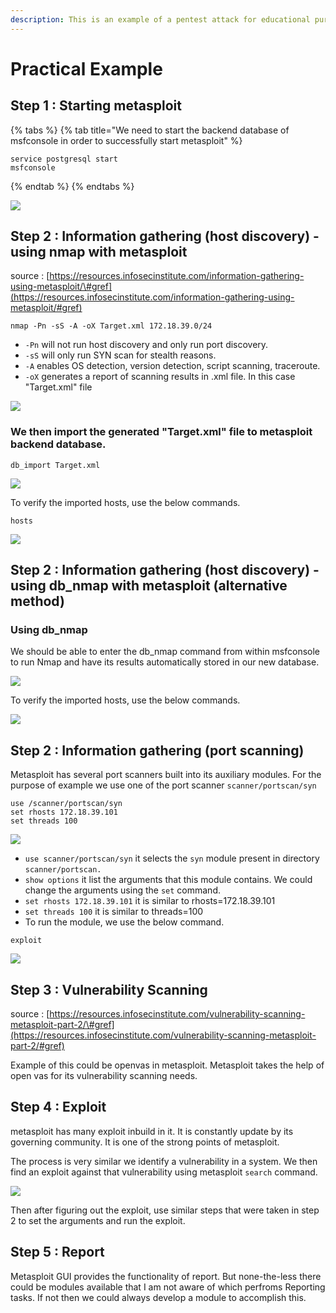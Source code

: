 ```yaml
---
description: This is an example of a pentest attack for educational purposes only.
---
```


# Practical Example

## Step 1 : Starting metasploit

{% tabs %}
{% tab title="We need to start the backend database of msfconsole in order to successfully start metasploit" %}
```text
service postgresql start
msfconsole
```
{% endtab %}
{% endtabs %}

![](../../../.gitbook/assets/image-49.png)

## Step 2 : Information gathering \(host discovery\) - using nmap with metasploit

source : [https://resources.infosecinstitute.com/information-gathering-using-metasploit/\#gref](https://resources.infosecinstitute.com/information-gathering-using-metasploit/#gref)

```text
nmap -Pn -sS -A -oX Target.xml 172.18.39.0/24
```

* `-Pn` will not run host discovery and only run port discovery.
* `-sS` will only run SYN scan for stealth reasons.
* `-A` enables OS detection, version detection, script scanning, traceroute.
* `-oX` generates a report of scanning results in .xml file. In this case "Target.xml" file

![](../../../.gitbook/assets/image-69.png)

### We then import the generated "Target.xml" file to metasploit backend database.

```text
db_import Target.xml
```

![](../../../.gitbook/assets/image-50.png)

To verify the imported hosts, use the below commands.

```text
hosts
```

![](../../../.gitbook/assets/image-70.png)

## Step 2 : Information gathering \(host discovery\) - using db\_nmap with metasploit \(alternative method\)

### Using db\_nmap

We should be able to enter the db\_nmap command from within msfconsole to run Nmap and have its results automatically stored in our new database.

![](../../../.gitbook/assets/image-43.png)

To verify the imported hosts, use the below commands.

![](../../../.gitbook/assets/image-61.png)

## Step 2 : Information gathering \(port scanning\)

Metasploit has several port scanners built into its auxiliary modules. For the purpose of example we use one of the port scanner `scanner/portscan/syn`

```text
use /scanner/portscan/syn
set rhosts 172.18.39.101
set threads 100
```

![](../../../.gitbook/assets/image-22.png)

* `use scanner/portscan/syn` it selects the `syn` module present in directory `scanner/portscan.`
* `show options` it list the arguments that this module contains. We could change the arguments using the `set` command.
* `set rhosts 172.18.39.101` it is similar to rhosts=172.18.39.101
* `set threads 100` it is similar to threads=100
* To run the module, we use the below command.

```text
exploit
```

![](../../../.gitbook/assets/image-57.png)

## Step 3 : Vulnerability Scanning

source : [https://resources.infosecinstitute.com/vulnerability-scanning-metasploit-part-2/\#gref](https://resources.infosecinstitute.com/vulnerability-scanning-metasploit-part-2/#gref)

Example of this could be openvas in metasploit. Metasploit takes the help of open vas for its vulnerability scanning needs.

## Step 4 : Exploit

metasploit has many exploit inbuild in it. It is constantly update by its governing community. It is one of the strong points of metasploit.

The process is very similar we identify a vulnerability in a system. We then find an exploit against that vulnerability using metasploit `search` command.

![](../../../.gitbook/assets/image-68.png)

Then after figuring out the exploit, use similar steps that were taken in step 2 to set the arguments and run the exploit.

## Step 5 : Report

Metasploit GUI provides the functionality of report. But none-the-less there could be modules available that I am not aware of which perfroms Reporting tasks. If not then we could always develop a module to accomplish this.

